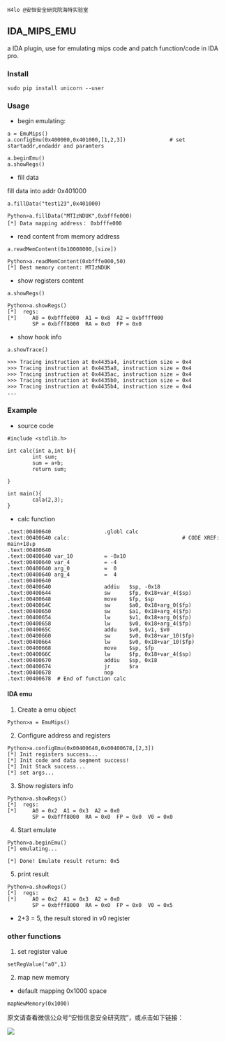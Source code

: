 ```
H4lo @安恒安全研究院海特实验室
```



## IDA_MIPS_EMU

a IDA plugin, use for emulating mips code and patch function/code in IDA pro. 

### Install

```
sudo pip install unicorn --user
```

### Usage

- begin emulating: 
```
a = EmuMips()
a.configEmu(0x400000,0x401000,[1,2,3])              # set startaddr,endaddr and paramters

a.beginEmu()
a.showRegs()
```

- fill data

fill data into addr 0x401000
```
a.fillData("test123",0x401000)

Python>a.fillData("MTIzNDUK",0xbfffe000)
[*] Data mapping address： 0xbfffe000
```

- read content from memory address

```
a.readMemContent(0x10008000,[size])

Python>a.readMemContent(0xbfffe000,50)
[*] Dest memory content: MTIzNDUK
```

- show registers content

```
a.showRegs()

Python>a.showRegs()
[*]  regs: 
[*]     A0 = 0xbfffe000  A1 = 0x8  A2 = 0xbffff000
        SP = 0xbfff8000  RA = 0x0  FP = 0x0
```

- show hook info

```
a.showTrace()

>>> Tracing instruction at 0x4435a4, instruction size = 0x4
>>> Tracing instruction at 0x4435a8, instruction size = 0x4
>>> Tracing instruction at 0x4435ac, instruction size = 0x4
>>> Tracing instruction at 0x4435b0, instruction size = 0x4
>>> Tracing instruction at 0x4435b4, instruction size = 0x4
...
```

### Example


- source code

```
#include <stdlib.h>

int calc(int a,int b){
        int sum;
        sum = a+b;
        return sum;

}

int main(){
        cala(2,3);
}
```

- calc function

```
.text:00400640                 .globl calc
.text:00400640 calc:                                    # CODE XREF: main+18↓p
.text:00400640
.text:00400640 var_10          = -0x10
.text:00400640 var_4           = -4
.text:00400640 arg_0           =  0
.text:00400640 arg_4           =  4
.text:00400640
.text:00400640                 addiu   $sp, -0x18
.text:00400644                 sw      $fp, 0x18+var_4($sp)
.text:00400648                 move    $fp, $sp
.text:0040064C                 sw      $a0, 0x18+arg_0($fp)
.text:00400650                 sw      $a1, 0x18+arg_4($fp)
.text:00400654                 lw      $v1, 0x18+arg_0($fp)
.text:00400658                 lw      $v0, 0x18+arg_4($fp)
.text:0040065C                 addu    $v0, $v1, $v0
.text:00400660                 sw      $v0, 0x18+var_10($fp)
.text:00400664                 lw      $v0, 0x18+var_10($fp)
.text:00400668                 move    $sp, $fp
.text:0040066C                 lw      $fp, 0x18+var_4($sp)
.text:00400670                 addiu   $sp, 0x18
.text:00400674                 jr      $ra
.text:00400678                 nop
.text:00400678  # End of function calc
```

#### IDA emu


1. Create a emu object

```
Python>a = EmuMips()

```

2. Configure address and registers

```
Python>a.configEmu(0x00400640,0x00400678,[2,3])
[*] Init registers success...
[*] Init code and data segment success! 
[*] Init Stack success...
[*] set args...
```


3. Show registers info

```
Python>a.showRegs()
[*]  regs: 
[*]     A0 = 0x2  A1 = 0x3  A2 = 0x0
        SP = 0xbfff8000  RA = 0x0  FP = 0x0  V0 = 0x0
```

4. Start emulate

```
Python>a.beginEmu()
[*] emulating...

[*] Done! Emulate result return: 0x5
```

5. print result 

```
Python>a.showRegs()
[*]  regs: 
[*]     A0 = 0x2  A1 = 0x3  A2 = 0x0
        SP = 0xbfff8000  RA = 0x0  FP = 0x0  V0 = 0x5
```

- 2+3 = 5, the result stored in v0 register

### other functions

1. set register value 

```
setRegValue("a0",1)
```

2. map new memory

- default mapping 0x1000 space

```
mapNewMemory(0x1000)
```

原文请查看微信公众号“安恒信息安全研究院”，或点击如下链接：

![](https://github.com/DasSecurity-Labs/logo/blob/master/%E6%B5%B7%E7%89%B9%E5%AE%9E%E9%AA%8C%E5%AE%A4.jpg)

